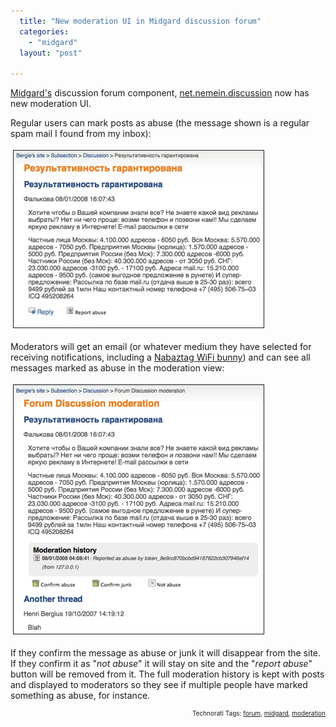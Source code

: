 ```yaml
---
  title: "New moderation UI in Midgard discussion forum"
  categories: 
    - "midgard"
  layout: "post"

---
```

<a href="http://www.midgard-project.org/">Midgard's</a> discussion forum component, <a href="http://pear.midcom-project.org/index.php?package=net_nemein_discussion&amp;release=2.0.3beta12&amp;downloads">net.nemein.discussion</a> now has new moderation UI.

Regular users can mark posts as abuse (the message shown is a regular spam mail I found from my inbox):

<a href="/files/net_nemein_discussion_report_abuse.png"><img src="/files/net_nemein_discussion_report_abuse-tm.jpg" height="283" width="400" border="1" hspace="4" vspace="4" alt="Net Nemein Discussion Report Abuse" /></a>

Moderators will get an email (or whatever medium they have selected for receiving notifications, including a <a href="http://bergie.iki.fi/blog/meet_nabaztag-our_new_general_manager/">Nabaztag WiFi bunny</a>) and can see all messages marked as abuse in the moderation view:

<a href="/files/net_nemein_discussion_moderate.png"><img src="/files/net_nemein_discussion_moderate-tm.jpg" height="398" width="400" border="1" hspace="4" vspace="4" alt="Net Nemein Discussion Moderate" /></a>

If they confirm the message as abuse or junk it will disappear from the site. If they confirm it as &quot;<em>not abuse</em>&quot; it will stay on site and the &quot;<em>report abuse</em>&quot; button will be removed from it.
The full moderation history is kept with posts and displayed to moderators so they see if multiple people have marked something as abuse, for instance.

<p style="text-align:right;font-size:10px;">Technorati Tags: <a href="http://www.technorati.com/tag/forum">forum</a>, <a href="http://www.technorati.com/tag/midgard">midgard</a>, <a href="http://www.technorati.com/tag/moderation">moderation</a></p>